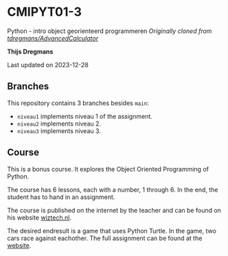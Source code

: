# CMIPYT01-3

Python - intro object georienteerd programmeren
*Originally cloned from [tdregmans/AdvancedCalculator](https://github.com/tdregmans/AdvancedCalculator)*

**Thijs Dregmans**

Last updated on 2023-12-28

## Branches

This repository contains 3 branches besides `main`:

- `niveau1` implements niveau 1 of the assignment.
- `niveau2` implements niveau 2.
- `niveau3` implements niveau 3.

## Course

This is a bonus course. It explores the Object Oriented Programming of Python.

The course has 6 lessons, each with a number, 1 through 6. In the end, the student has to hand in an assignment.

The course is published on the internet by the teacher and can be found on his website [wiztech.nl](http://wiztech.nl/#inleiding_python).

The desired endresult is a game that uses Python Turtle. In the game, two cars race against eachother. The full assignment can be found at the [website](http://wiztech.nl/module_inleiding_programmeren_in_python/les_7_object_modellering/overig_lesmateriaal/eindopdracht/eindopdracht.pdf).
